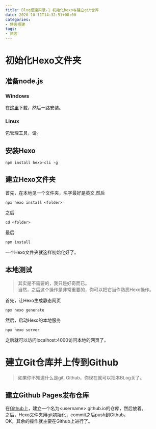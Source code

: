 ```yaml
---
title: Blog搭建实录-1 初始化hexo与建立git仓库
date: 2020-10-11T14:32:51+08:00
categories:
- 博客搭建
tags:
- 博客
---
```

# 初始化Hexo文件夹
## 准备node.js
### Windows
在[这里](https://nodejs.org/en/)下载，然后一路安装。
### Linux
包管理工具，请。
## 安装Hexo
    npm install hexo-cli -g
## 建立Hexo文件夹
首先，在本地见一个文件夹，名字最好是英文,然后    

    npx hexo install <folder>
之后    

    cd <folder>
最后   

    npm install
一个Hexo文件夹就这样初始化好了。    
## 本地测试
> 其实是不需要的，我只是好奇而已。    
当然，之后这个操作是非常重要的，你可以把它当作熟悉Hexo操作。

首先，让Hexo生成静态网页

    npx hexo generate
然后，启动Hexo的本地服务

    npx hexo server
之后就可以访问localhost:4000访问本地的网页了。

# 建立Git仓库并上传到Github
> 如果你不知道什么是git, Github，你现在就可以把本BLog关了。
## 建立Github Pages发布仓库
在[Github](https://github.com)上，建立一个名为\<username>.github.io的仓库，然后放着。    
之后，Hexo文件夹用git初始化，commit之后push到Github。    
OK，其余的操作就主要在Github上进行了。